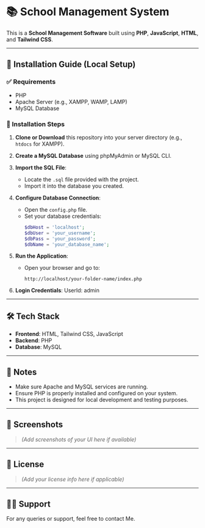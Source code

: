 # 📚 School Management System

This is a **School Management Software** built using **PHP**, **JavaScript**, **HTML**, and **Tailwind CSS**.

---

## 🔧 Installation Guide (Local Setup)

### ✅ Requirements
- PHP
- Apache Server (e.g., XAMPP, WAMP, LAMP)
- MySQL Database

### 🚀 Installation Steps

1. **Clone or Download** this repository into your server directory (e.g., `htdocs` for XAMPP).
2. **Create a MySQL Database** using phpMyAdmin or MySQL CLI.
3. **Import the SQL File**:
   - Locate the `.sql` file provided with the project.
   - Import it into the database you created.

4. **Configure Database Connection**:
   - Open the `config.php` file.
   - Set your database credentials:
     ```php
     $dbHost = 'localhost';
     $dbUser = 'your_username';
     $dbPass = 'your_password';
     $dbName = 'your_database_name';
     ```

5. **Run the Application**:
   - Open your browser and go to:
     ```
     http://localhost/your-folder-name/index.php
     ```

6. **Login Credentials**:
UserId: admin


---

## 🛠️ Tech Stack

- **Frontend**: HTML, Tailwind CSS, JavaScript  
- **Backend**: PHP  
- **Database**: MySQL

---

## 📌 Notes

- Make sure Apache and MySQL services are running.
- Ensure PHP is properly installed and configured on your system.
- This project is designed for local development and testing purposes.

---

## 📸 Screenshots

> *(Add screenshots of your UI here if available)*

---

## 📃 License

> *(Add your license info here if applicable)*

---

## 🙋‍♂️ Support

For any queries or support, feel free to contact Me.
